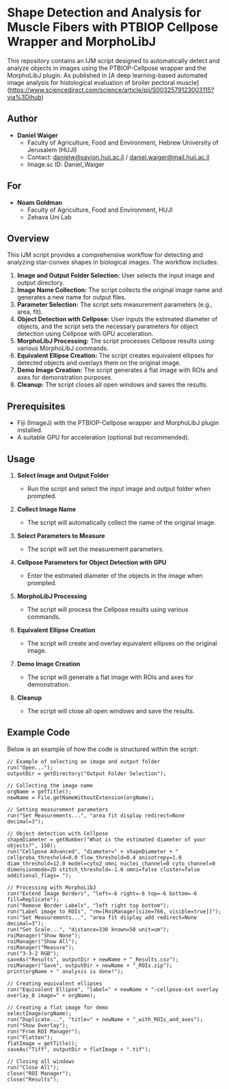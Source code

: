 # Shape Detection and Analysis for Muscle Fibers with PTBIOP Cellpose Wrapper and MorphoLibJ

This repository contains an IJM script designed to automatically detect and analyze objects in images using the PTBIOP-Cellpose wrapper and the MorphoLibJ plugin. As published in [A deep learning-based automated image analysis for histological evaluation of broiler pectoral muscle] (https://www.sciencedirect.com/science/article/pii/S0032579123003115?via%3Dihub) 

## Author

- **Daniel Waiger**
  - Faculty of Agriculture, Food and Environment, Hebrew University of Jerusalem (HUJI)
  - Contact: [danielw@savion.huji.ac.il](mailto:danielw@savion.huji.ac.il) / [daniel.waiger@mail.huji.ac.il](mailto:daniel.waiger@mail.huji.ac.il)
  - Image.sc ID: Daniel_Waiger

## For

- **Noam Goldman**
  - Faculty of Agriculture, Food and Environment, HUJI
  - Zehava Uni Lab

## Overview

This IJM script provides a comprehensive workflow for detecting and analyzing star-convex shapes in biological images. The workflow includes:

1. **Image and Output Folder Selection:** User selects the input image and output directory.
2. **Image Name Collection:** The script collects the original image name and generates a new name for output files.
3. **Parameter Selection:** The script sets measurement parameters (e.g., area, fit).
4. **Object Detection with Cellpose:** User inputs the estimated diameter of objects, and the script sets the necessary parameters for object detection using Cellpose with GPU acceleration.
5. **MorphoLibJ Processing:** The script processes Cellpose results using various MorphoLibJ commands.
6. **Equivalent Ellipse Creation:** The script creates equivalent ellipses for detected objects and overlays them on the original image.
7. **Demo Image Creation:** The script generates a flat image with ROIs and axes for demonstration purposes.
8. **Cleanup:** The script closes all open windows and saves the results.

## Prerequisites

- Fiji (ImageJ) with the PTBIOP-Cellpose wrapper and MorphoLibJ plugin installed.
- A suitable GPU for acceleration (optional but recommended).

## Usage

1. **Select Image and Output Folder**
   - Run the script and select the input image and output folder when prompted.

2. **Collect Image Name**
   - The script will automatically collect the name of the original image.

3. **Select Parameters to Measure**
   - The script will set the measurement parameters.

4. **Cellpose Parameters for Object Detection with GPU**
   - Enter the estimated diameter of the objects in the image when prompted.

5. **MorphoLibJ Processing**
   - The script will process the Cellpose results using various commands.

6. **Equivalent Ellipse Creation**
   - The script will create and overlay equivalent ellipses on the original image.

7. **Demo Image Creation**
   - The script will generate a flat image with ROIs and axes for demonstration.

8. **Cleanup**
   - The script will close all open windows and save the results.

## Example Code

Below is an example of how the code is structured within the script:

```ijm
// Example of selecting an image and output folder
run("Open...");
outputDir = getDirectory("Output Folder Selection");

// Collecting the image name
orgName = getTitle();
newName = File.getNameWithoutExtension(orgName);

// Setting measurement parameters
run("Set Measurements...", "area fit display redirect=None decimal=3");

// Object detection with Cellpose
shapeDiameter = getNumber("What is the estimated diameter of your objects?", 150);
run("Cellpose Advanced", "diameter=" + shapeDiameter + " cellproba_threshold=0.0 flow_threshold=0.4 anisotropy=1.0 diam_threshold=12.0 model=cyto2_omni nuclei_channel=0 cyto_channel=0 dimensionmode=2D stitch_threshold=-1.0 omni=false cluster=false additional_flags= ");

// Processing with MorphoLibJ
run("Extend Image Borders", "left=-6 right=-6 top=-6 bottom=-6 fill=Replicate");
run("Remove Border Labels", "left right top bottom");
run("Label image to ROIs", "rm=[RoiManager[size=766, visible=true]]");
run("Set Measurements...", "area fit display add redirect=None decimal=3");
run("Set Scale...", "distance=330 known=50 unit=um");
roiManager("Show None");
roiManager("Show All");
roiManager("Measure");
run("3-3-2 RGB");
saveAs("Results", outputDir + newName + "_Results.csv");
roiManager("Save", outputDir + newName + "_ROIs.zip");
print(orgName + " analysis is done!");

// Creating equivalent ellipses
run("Equivalent Ellipse", "label=" + newName + "-cellpose-ext overlay overlay_0 image=" + orgName);

// Creating a flat image for demo
selectImage(orgName);
run("Duplicate...", "title=" + newName + "_with_ROIs_and_axes");
run("Show Overlay");
run("From ROI Manager");
run("Flatten");
flatImage = getTitle();
saveAs("Tiff", outputDir + flatImage + ".tif");

// Closing all windows
run("Close All");
close("ROI Manager");
close("Results");
```